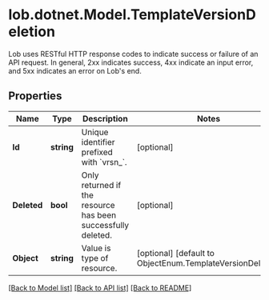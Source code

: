 # lob.dotnet.Model.TemplateVersionDeletion
Lob uses RESTful HTTP response codes to indicate success or failure of an API request. In general, 2xx indicates success, 4xx indicate an input error, and 5xx indicates an error on Lob's end.

## Properties

Name | Type | Description | Notes
------------ | ------------- | ------------- | -------------
**Id** | **string** | Unique identifier prefixed with &#x60;vrsn_&#x60;. | [optional] 
**Deleted** | **bool** | Only returned if the resource has been successfully deleted. | [optional] 
**Object** | **string** | Value is type of resource. | [optional] [default to ObjectEnum.TemplateVersionDeleted]

[[Back to Model list]](../README.md#documentation-for-models) [[Back to API list]](../README.md#documentation-for-api-endpoints) [[Back to README]](../README.md)


